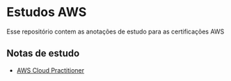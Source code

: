 # Estudos AWS

Esse repositório contem as anotações de estudo para as certificações AWS

## Notas de estudo 

- [AWS Cloud Practitioner](cloud-practitioner.md)
